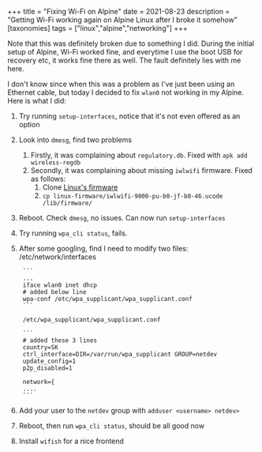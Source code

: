 +++
title = "Fixing Wi-Fi on Alpine"
date = 2021-08-23
description = "Getting Wi-Fi working again on Alpine Linux after I broke it somehow"
[taxonomies]
tags = ["linux","alpine","networking"]
+++

Note that this was definitely broken due to something I did. During the initial setup of Alpine, Wi-Fi worked fine, and everytime I use the boot USB for recovery etc, it works fine there as well. The fault definitely lies with me here.

I don't know since when this was a problem as I've just been using an Ethernet cable, but today I decided to fix `wlan0` not working in my Alpine. Here is what I did:

1. Try running `setup-interfaces`, notice that it's not even offered as an option
2. Look into `dmesg`, find two problems
    1. Firstly, it was complaining about `regulatory.db`. Fixed with `apk add wireless-regdb`
    2. Secondly, it was complaining about missing `iwlwifi` firmware. Fixed as follows:
        1. Clone [Linux's firmware](https://git.kernel.org/pub/scm/linux/kernel/git/iwlwifi/linux-firmware.git/)
        2. `cp linux-firmware/iwlwifi-9000-pu-b0-jf-b0-46.ucode /lib/firmware/`
3. Reboot. Check `dmesg`, no issues. Can now run `setup-interfaces`
4. Try running `wpa_cli status`, fails.
5. After some googling, find I need to modify two files:
    /etc/network/interfaces

		```
		...
		iface wlan0 inet dhcp
		# added below line
		wpa-conf /etc/wpa_supplicant/wpa_supplicant.conf
		```
		
		/etc/wpa_supplicant/wpa_supplicant.conf
		
		```
		# added these 3 lines
		country=SK
		ctrl_interface=DIR=/var/run/wpa_supplicant GROUP=netdev
		update_config=1
		p2p_disabled=1
		
		network={
		....
		```
6. Add your user to the `netdev` group with `adduser <username> netdev>`
7. Reboot, then run `wpa_cli status`, should be all good now
8. Install `wifish` for a nice frontend

